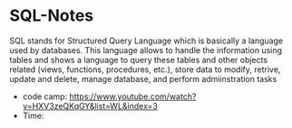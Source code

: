 # SQL-Notes
SQL stands for Structured Query Language which is basically a language used by databases. This language allows to handle the information using tables and shows a language to query these tables and other objects related (views, functions, procedures, etc.), store data to modify, retrive, update and delete, manage database, and perform admiinstration tasks
- code camp: https://www.youtube.com/watch?v=HXV3zeQKqGY&list=WL&index=3
- Time: 
